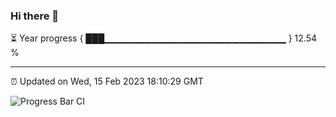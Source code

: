 ### Hi there 👋

⏳ Year progress { ███▁▁▁▁▁▁▁▁▁▁▁▁▁▁▁▁▁▁▁▁▁▁▁▁▁▁▁ } 12.54 %

---

⏰ Updated on Wed, 15 Feb 2023 18:10:29 GMT

![Progress Bar CI](https://github.com/Shyam-Makwana/GitHub-Actions-Demo/workflows/Progress%20Bar%20CI/badge.svg)
